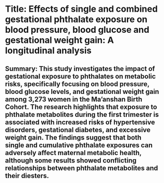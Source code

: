 # Title: Effects of single and combined gestational phthalate exposure on blood pressure, blood glucose and gestational weight gain: A longitudinal analysis

## Summary: This study investigates the impact of gestational exposure to phthalates on metabolic risks, specifically focusing on blood pressure, blood glucose levels, and gestational weight gain among 3,273 women in the Ma’anshan Birth Cohort. The research highlights that exposure to phthalate metabolites during the first trimester is associated with increased risks of hypertensive disorders, gestational diabetes, and excessive weight gain. The findings suggest that both single and cumulative phthalate exposures can adversely affect maternal metabolic health, although some results showed conflicting relationships between phthalate metabolites and their diesters.